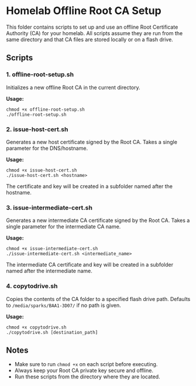 # Homelab Offline Root CA Setup

This folder contains scripts to set up and use an offline Root Certificate Authority (CA) for your homelab. All scripts assume they are run from the same directory and that CA files are stored locally or on a flash drive.

## Scripts

### 1. offline-root-setup.sh
Initializes a new offline Root CA in the current directory.

**Usage:**
```
chmod +x offline-root-setup.sh
./offline-root-setup.sh
```

### 2. issue-host-cert.sh
Generates a new host certificate signed by the Root CA. Takes a single parameter for the DNS/hostname.

**Usage:**
```
chmod +x issue-host-cert.sh
./issue-host-cert.sh <hostname>
```
The certificate and key will be created in a subfolder named after the hostname.

### 3. issue-intermediate-cert.sh
Generates a new intermediate CA certificate signed by the Root CA. Takes a single parameter for the intermediate CA name.

**Usage:**
```
chmod +x issue-intermediate-cert.sh
./issue-intermediate-cert.sh <intermediate_name>
```
The intermediate CA certificate and key will be created in a subfolder named after the intermediate name.

### 4. copytodrive.sh
Copies the contents of the CA folder to a specified flash drive path. Defaults to `/media/sparks/BAA1-3D07/` if no path is given.

**Usage:**
```
chmod +x copytodrive.sh
./copytodrive.sh [destination_path]
```

## Notes
- Make sure to run `chmod +x` on each script before executing.
- Always keep your Root CA private key secure and offline.
- Run these scripts from the directory where they are located.

